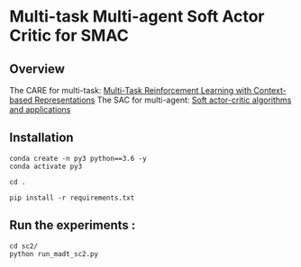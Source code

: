 # Multi-task Multi-agent Soft Actor Critic for SMAC

## Overview

The CARE for multi-task: [Multi-Task Reinforcement Learning with Context-based Representations](https://arxiv.org/pdf/2102.06177.pdf)
The SAC for multi-agent: [Soft actor-critic algorithms and applications](https://arxiv.org/pdf/1812.05905.pdf)


## Installation

```shell
conda create -n py3 python==3.6 -y
conda activate py3

cd .

pip install -r requirements.txt
```

## Run the experiments :

```shell
cd sc2/
python run_madt_sc2.py
```
